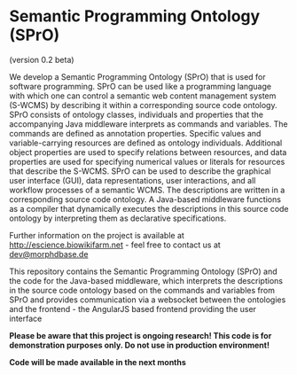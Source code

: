 # Semantic Programming Ontology (SPrO)
(version 0.2 beta)

We develop a Semantic Programming Ontology (SPrO) that is used for software programming. SPrO can be used like a programming language with which one can control a semantic web content management system (S-WCMS) by describing it within a corresponding source code ontology. SPrO consists of ontology classes, individuals and properties that the accompanying Java middleware interprets as commands and variables. The commands are defined as annotation properties. Specific values and variable-carrying resources are defined as ontology individuals. Additional object properties are used to specify relations between resources, and data properties are used for specifying numerical values or literals for resources that describe the S-WCMS. SPrO can be used to describe the graphical user interface (GUI), data representations, user interactions, and all workflow processes of a semantic WCMS. The descriptions are written in a corresponding source code ontology. A Java-based middleware functions as a compiler that dynamically executes the descriptions in this source code ontology by interpreting them as declarative specifications. 

Further information on the project is available at http://escience.biowikifarm.net - feel free to contact us at 
dev@morphdbase.de

This repository contains the Semantic Programming Ontology (SPrO) and the code for the Java-based middleware, which 
interprets the descriptions in the source code ontology based on the commands and variables from SPrO and provides 
communication via a websocket between the ontologies and the frontend - the AngularJS based frontend providing the 
user interface

**Please be aware that this project is ongoing research! This code is for demonstration purposes only. Do not use
 in production environment!**
 
 **Code will be made available in the next months**
  
